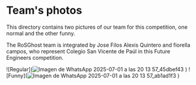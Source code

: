 Team's photos
====

This directory contains two pictures of our team for this competition, one normal and the other funny.

The RoSGhost team is integrated by Jose Filos Alexis Quintero and fiorella campos, who represent Colegio San Vicente de Paúl in this Future Engineers competition.

![Regular](![Imagen de WhatsApp 2025-07-01 a las 20 13 57_45dbef43](https://github.com/user-attachments/assets/26a5b993-843d-41b1-93c5-36875fb461de)
)
![Funny](![Imagen de WhatsApp 2025-07-01 a las 20 13 57_ab1ad1f3](https://github.com/user-attachments/assets/4d192c6b-d904-4a76-ae54-f923ef0d950f)
)
